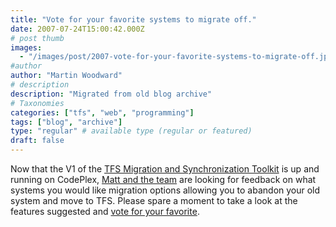 ```yaml
---
title: "Vote for your favorite systems to migrate off."
date: 2007-07-24T15:00:42.000Z
# post thumb
images:
  - "/images/post/2007-vote-for-your-favorite-systems-to-migrate-off.jpg"
#author
author: "Martin Woodward"
# description
description: "Migrated from old blog archive"
# Taxonomies
categories: ["tfs", "web", "programming"]
tags: ["blog", "archive"]
type: "regular" # available type (regular or featured)
draft: false
---
```

Now that the V1 of the [TFS Migration and Synchronization Toolkit](http://www.codeplex.com/MigrationSyncToolkit) is up and running on CodePlex, [Matt and the team](http://blogs.msdn.com/tfs_migration/) are looking for feedback on what systems you would like migration options allowing you to abandon your old system and move to TFS.  Please spare a moment to take a look at the features suggested and [vote for your favorite](http://www.codeplex.com/MigrationSyncToolkit/WorkItem/List.aspx).